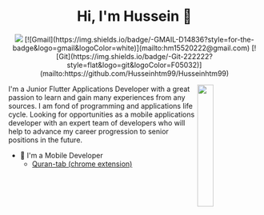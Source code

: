 
<h1 align="center">Hi, I'm Hussein 👋</h1>
<p align="center">
    <a href="https://www.linkedin.com/in/hussein99"><img src="https://img.shields.io/badge/linkedin-%230177B5?style=flat&logo=linkedin&logoColor=white"/></a>
    [![Gmail](https://img.shields.io/badge/-GMAIL-D14836?style=for-the-badge&logo=gmail&logoColor=white)](mailto:hm15520222@gmail.com)
    [![Git](https://img.shields.io/badge/-Git-222222?style=flat&logo=git&logoColor=F05032)](mailto:https://github.com/Husseinhtm99/Husseinhtm99)
  </p>
  
  <img src="https://github.com/Husseinhtm99/Husseinhtm99/blob/main/profile-img.png" align="right" width="25%"/>

I'm a Junior Flutter Applications Developer with a great passion to learn and gain many experiences from any sources.
I am fond of programming and applications life cycle.
Looking for opportunities as a mobile applications developer with an expert team of developers who will help to advance my career progression to senior positions in the future.

- 🔭 I'm a Mobile Developer
  - [Quran-tab (chrome extension)](https://chrome.google.com/webstore/detail/quran-tab/afaihcdgkjebgabomemccdneglknjkdd)
